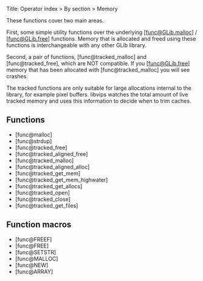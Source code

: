 Title: Operator index > By section > Memory

<!-- libvips/iofuncs/memory.c -->

These functions cover two main areas.

First, some simple utility functions over the underlying [func@GLib.malloc] /
[func@GLib.free] functions. Memory that is allocated and freed using these
functions is interchangeable with any other GLib library.

Second, a pair of functions, [func@tracked_malloc] and [func@tracked_free],
which are NOT compatible. If you [func@GLib.free] memory that has been
allocated with [func@tracked_malloc] you will see crashes.

The tracked functions are only suitable for large allocations internal to the
library, for example pixel buffers. libvips watches the total amount of live
tracked memory and uses this information to decide when to trim caches.

## Functions

* [func@malloc]
* [func@strdup]
* [func@tracked_free]
* [func@tracked_aligned_free]
* [func@tracked_malloc]
* [func@tracked_aligned_alloc]
* [func@tracked_get_mem]
* [func@tracked_get_mem_highwater]
* [func@tracked_get_allocs]
* [func@tracked_open]
* [func@tracked_close]
* [func@tracked_get_files]

## Function macros

* [func@FREEF]
* [func@FREE]
* [func@SETSTR]
* [func@MALLOC]
* [func@NEW]
* [func@ARRAY]
